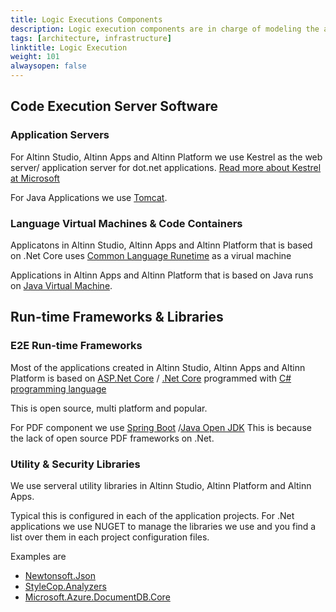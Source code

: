 ```yaml
---
title: Logic Executions Components
description: Logic execution components are in charge of modeling the application behavior, in terms of data processing and flow control, according to the application specifications
tags: [architecture, infrastructure]
linktitle: Logic Execution
weight: 101
alwaysopen: false
---
```


## Code Execution Server Software

### Application Servers
For Altinn Studio, Altinn Apps and Altinn Platform we use Kestrel as the web server/ application server for dot.net applications. 
[Read more about Kestrel at Microsoft](https://docs.microsoft.com/en-us/aspnet/core/fundamentals/servers/)

For Java Applications we use [Tomcat](http://tomcat.apache.org/).


### Language Virtual Machines & Code Containers

Applicatons in Altinn Studio, Altinn Apps and Altinn Platform that is based on .Net Core uses [Common Language Runetime](https://docs.microsoft.com/en-us/dotnet/standard/clr)
as a virual machine

Applications in Altinn Apps and Altinn Platform that is based on Java runs on [Java Virtual Machine](https://en.wikipedia.org/wiki/Java_virtual_machine).


## Run-time Frameworks & Libraries


### E2E Run-time Frameworks

Most of the applications created in Altinn Studio, Altinn Apps and Altinn Platform is based on [ASP.Net Core](https://en.wikipedia.org/wiki/ASP.NET_Core) / [.Net Core](https://en.wikipedia.org/wiki/.NET_Core) 
programmed with [C# programming language](https://en.wikipedia.org/wiki/C_Sharp_(programming_language))

This is open source, multi platform and popular. 

For PDF component we use [Spring Boot](https://spring.io/projects/spring-boot) /[Java Open JDK](https://openjdk.java.net/) This is because the lack of open source PDF frameworks on .Net. 

### Utility & Security Libraries

We use serveral utility libraries in Altinn Studio, Altinn Platform and Altinn Apps.

Typical this is configured in each of the application projects.  For .Net applications we use NUGET to manage the libraries we use and you find a
list over them in each project configuration files. 

Examples are

- [Newtonsoft.Json](https://www.nuget.org/packages/Newtonsoft.Json/)
- [StyleCop.Analyzers](https://www.nuget.org/packages/StyleCop.Analyzers/)
- [Microsoft.Azure.DocumentDB.Core](https://www.nuget.org/packages/Microsoft.Azure.DocumentDB.Core/)